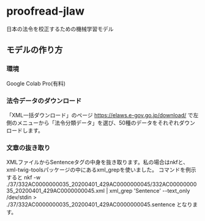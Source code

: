 # proofread-jlaw
日本の法令を校正するための機械学習モデル



## モデルの作り方
### 環境
Google Colab Pro(有料)
### 法令データのダウンロード
「XML一括ダウンロード」のページ https://elaws.e-gov.go.jp/download/ で左側のメニューから「法令分類データ」を選び、50種のデータをそれぞれダウンロードします。
### 文章の抜き取り
XMLファイルからSentenceタグの中身を抜き取ります。私の場合はnkfと、xml-twig-toolsパッケージの中にあるxml_grepを使いました。
コマンドを例示すると
nkf -w ./37/332AC0000000035_20200401_429AC0000000045/332AC0000000035_20200401_429AC0000000045.xml | xml_grep 'Sentence' --text_only /dev/stdin > ./37/332AC0000000035_20200401_429AC0000000045.sentence
となります。
